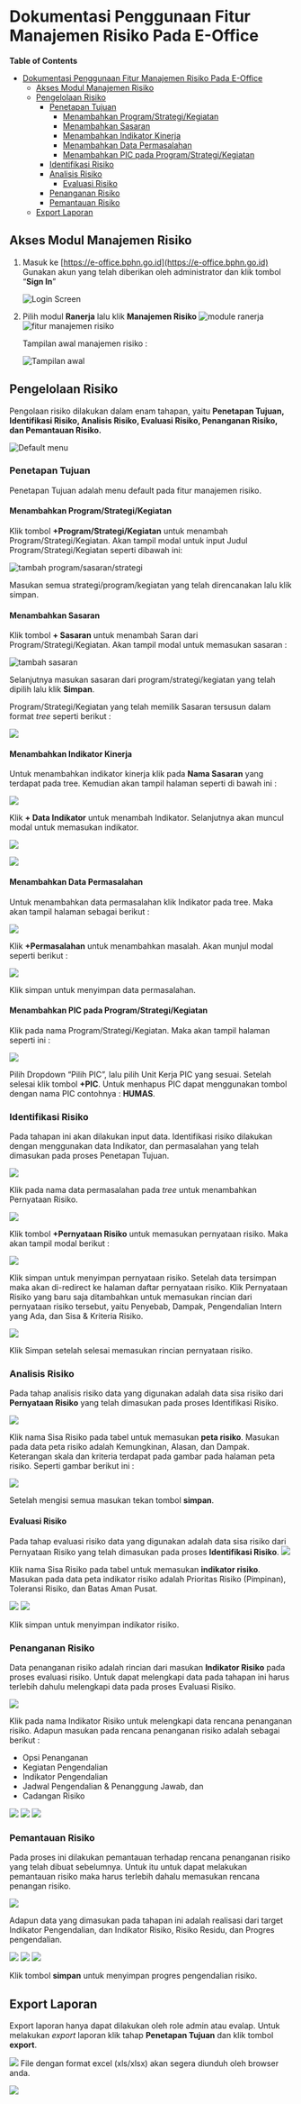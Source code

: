 
# Dokumentasi Penggunaan Fitur Manajemen Risiko Pada E-Office

**Table of Contents**
<!-- TOC -->
* [Dokumentasi Penggunaan Fitur Manajemen Risiko Pada E-Office](#dokumentasi-penggunaan-fitur-manajemen-risiko-pada-e-office)
  * [Akses Modul Manajemen Risiko](#akses-modul-manajemen-risiko)
  * [Pengelolaan Risiko](#pengelolaan-risiko)
    * [Penetapan Tujuan](#penetapan-tujuan)
      * [Menambahkan Program/Strategi/Kegiatan](#menambahkan-programstrategikegiatan)
      * [Menambahkan Sasaran](#menambahkan-sasaran)
      * [Menambahkan Indikator Kinerja](#menambahkan-indikator-kinerja)
      * [Menambahkan Data Permasalahan](#menambahkan-data-permasalahan)
      * [Menambahkan PIC pada Program/Strategi/Kegiatan](#menambahkan-pic-pada-programstrategikegiatan)
    * [Identifikasi Risiko](#identifikasi-risiko)
    * [Analisis Risiko](#analisis-risiko)
      * [Evaluasi Risiko](#evaluasi-risiko)
    * [Penanganan Risiko](#penanganan-risiko)
    * [Pemantauan Risiko](#pemantauan-risiko)
  * [Export Laporan](#export-laporan-)
<!-- TOC -->



## Akses Modul Manajemen Risiko

1. Masuk ke [https://e-office.bphn.go.id](https://e-office.bphn.go.id)
   Gunakan akun yang telah diberikan oleh administrator dan klik tombol “**Sign In**”

   ![Login Screen](/assets/login.png)
2. Pilih modul **Ranerja** lalu klik **Manajemen Risiko**
   ![module ranerja](/assets/modul_ranerja.png)
   ![fitur manajemen risiko](/assets/manajemen_risiko.png)
   
   Tampilan awal manajemen risiko :

   ![Tampilan awal](/assets/tampilan_awal.png)

## Pengelolaan Risiko
   Pengolaan risiko dilakukan dalam enam tahapan, yaitu **Penetapan Tujuan, Identifikasi Risiko, Analisis Risiko, Evaluasi Risiko, Penanganan Risiko, dan Pemantauan Risiko.**

   ![Default menu](/assets/4%20-%20Tahapan%20Pengeolaan%20Manajemen%20Risiko.png)

### Penetapan Tujuan

Penetapan Tujuan adalah menu default pada fitur manajemen risiko.

#### Menambahkan Program/Strategi/Kegiatan

Klik tombol **+Program/Strategi/Kegiatan** untuk menambah Program/Strategi/Kegiatan. Akan tampil modal untuk input Judul Program/Strategi/Kegiatan seperti dibawah ini:

![tambah program/sasaran/strategi](/assets/tambah_program_sasaran.png)

Masukan semua strategi/program/kegiatan yang telah direncanakan lalu klik simpan.


#### Menambahkan Sasaran

Klik tombol **+ Sasaran** untuk menambah Saran dari Program/Strategi/Kegiatan. Akan tampil modal untuk memasukan sasaran :

![tambah sasaran](/assets/tambah_sasaran_pilih_program.png)

Selanjutnya masukan sasaran dari program/strategi/kegiatan yang telah dipilih lalu klik **Simpan**.

Program/Strategi/Kegiatan yang telah memilik Sasaran tersusun dalam format *tree* seperti berikut :

![](/assets/tree%20program-sasaran.png)

#### Menambahkan Indikator Kinerja

Untuk menambahkan indikator kinerja klik pada **Nama Sasaran** yang terdapat pada tree. Kemudian akan tampil halaman seperti di bawah ini :

![](/assets/tambah_indikator.png)

Klik **+ Data Indikator** untuk menambah Indikator. Selanjutnya akan muncul modal untuk memasukan indikator.

![](/assets/tambah_data_indikator_kinerja.png)

![](/assets/indikator_sasaran_strategi.png)

#### Menambahkan Data Permasalahan

Untuk menambahkan data permasalahan klik Indikator pada tree. Maka akan tampil  halaman sebagai berikut :

![](/assets/data_permasalahan.png)

Klik **+Permasalahan** untuk menambahkan masalah. Akan munjul modal seperti berikut :

![](/assets/tambah_permasalahan.png)

Klik simpan untuk menyimpan data permasalahan.

#### Menambahkan PIC pada Program/Strategi/Kegiatan
Klik pada nama Program/Strategi/Kegiatan. Maka akan tampil halaman seperti ini :

![](/assets/tambah_pic.png)

Pilih Dropdown “Pilih PIC”, lalu pilih Unit Kerja PIC yang sesuai. Setelah selesai klik tombol **+PIC**. Untuk menhapus PIC dapat menggunakan tombol dengan nama PIC contohnya : **HUMAS**.

### Identifikasi Risiko

Pada tahapan ini akan dilakukan input data. Identifikasi risiko dilakukan dengan menggunakan data Indikator, dan permasalahan yang telah dimasukan pada proses Penetapan Tujuan.

![](/assets/identifikasi_risiko.png)

Klik pada nama data permasalahan pada _tree_ untuk menambahkan Pernyataan Risiko.

![](/assets/pernyataan_risiko.png)

Klik tombol **+Pernyataan Risiko** untuk memasukan pernyataan risiko. Maka akan tampil modal berikut :

![](/assets/tambah_pernyataan_risiko.png)

Klik simpan untuk menyimpan pernyataan risiko. Setelah data tersimpan maka akan di-redirect ke halaman daftar pernyataan risiko. Klik Pernyataan Risiko yang baru saja ditambahkan untuk memasukan rincian dari pernyataan risiko tersebut, yaitu Penyebab, Dampak, Pengendalian Intern yang Ada, dan Sisa & Kriteria Risiko.

![](/assets/pernyataan_risiko_2.png)

Klik Simpan setelah selesai memasukan rincian pernyataan risiko.

### Analisis Risiko

Pada tahap analisis risiko data yang digunakan adalah data sisa risiko dari **Pernyataan Risiko** yang telah dimasukan pada proses Identifikasi Risiko.

![](/assets/analisis_risiko_1.png)

Klik nama Sisa Risiko pada tabel untuk memasukan **peta risiko**. Masukan pada data peta risiko adalah Kemungkinan, Alasan, dan Dampak. Keterangan skala dan kriteria terdapat pada gambar pada halaman peta risiko. Seperti gambar berikut ini :

![](/assets/analisis_risiko_2.png)

Setelah mengisi semua masukan tekan tombol **simpan**.

#### Evaluasi Risiko

Pada tahap evaluasi risiko data yang digunakan adalah data sisa risiko dari Pernyataan Risiko yang telah dimasukan pada proses **Identifikasi Risiko**.
![](/assets/evaluasi_risiko_1.png)

Klik nama Sisa Risiko pada tabel untuk memasukan **indikator risiko**. Masukan pada data peta indikator risiko  adalah Prioritas Risiko (Pimpinan), Toleransi Risiko, dan Batas Aman Pusat.

![](/assets/evaluasi_risiko_2.png)
![](/assets/evaluasi_risiko_3.png)

Klik simpan untuk menyimpan indikator risiko.

### Penanganan Risiko
Data penanganan risiko adalah rincian dari masukan **Indikator Risiko** pada proses evaluasi risiko. Untuk dapat melengkapi data pada tahapan ini harus terlebih dahulu melengkapi data pada proses Evaluasi Risiko.

![](/assets/penanganan_risiko_1.png)

Klik pada nama Indikator Risiko untuk melengkapi data rencana penanganan risiko. Adapun masukan pada rencana penanganan risiko adalah sebagai berikut :

- Opsi Penanganan
- Kegiatan Pengendalian
- Indikator Pengendalian
- Jadwal Pengendalian & Penanggung Jawab, dan
- Cadangan Risiko

![](/assets/rencana_penanganan_risiko_1.png)
![](/assets/rencana_penanganan_risiko_2.png)
![](/assets/rencana_penanganan_risiko_3.png)

### Pemantauan Risiko

Pada proses ini dilakukan pemantauan terhadap rencana penanganan risiko yang telah dibuat sebelumnya. Untuk itu untuk dapat melakukan pemantauan risiko maka harus terlebih dahalu memasukan rencana penangan risiko.

![](/assets/pemantauan_risiko.png)

Adapun data yang dimasukan pada tahapan ini adalah realisasi dari target Indikator Pengendalian, dan Indikator Risiko, Risiko Residu, dan Progres pengendalian.

![](/assets/pemantauan_risiko_1.png)
![](/assets/pemantauan_risiko_2.png)
![](/assets/pemantauan_risiko_3.png)

Klik tombol **simpan** untuk menyimpan progres pengendalian risiko.

## Export Laporan  

Export laporan hanya dapat dilakukan oleh role admin atau evalap. Untuk melakukan *export* laporan klik tahap **Penetapan Tujuan** dan klik tombol **export**.

![](/assets/export_1.png)
File dengan format excel (xls/xlsx) akan segera diunduh oleh browser anda.

![](/assets/export_2.png)
